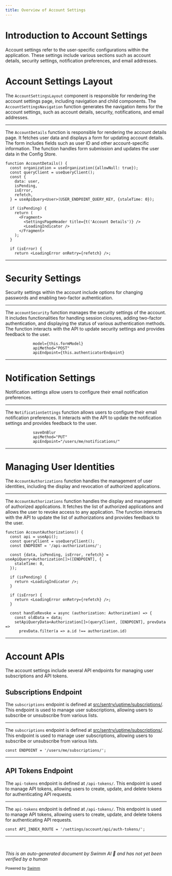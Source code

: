 ```yaml
---
title: Overview of Account Settings
---
```

# Introduction to Account Settings

Account settings refer to the user-specific configurations within the application. These settings include various sections such as account details, security settings, notification preferences, and email addresses.

# Account Settings Layout

The `AccountSettingsLayout` component is responsible for rendering the account settings page, including navigation and child components. The `AccountSettingsNavigation` function generates the navigation items for the account settings, such as account details, security, notifications, and email addresses.

<SwmSnippet path="/static/app/views/settings/account/accountDetails.tsx" line="42">

---

The <SwmToken path="static/app/views/settings/account/accountDetails.tsx" pos="42:2:2" line-data="function AccountDetails() {">`AccountDetails`</SwmToken> function is responsible for rendering the account details page. It fetches user data and displays a form for updating account details. The form includes fields such as user ID and other account-specific information. The function handles form submission and updates the user data in the Config Store.

```tsx
function AccountDetails() {
  const organization = useOrganization({allowNull: true});
  const queryClient = useQueryClient();
  const {
    data: user,
    isPending,
    isError,
    refetch,
  } = useApiQuery<User>(USER_ENDPOINT_QUERY_KEY, {staleTime: 0});

  if (isPending) {
    return (
      <Fragment>
        <SettingsPageHeader title={t('Account Details')} />
        <LoadingIndicator />
      </Fragment>
    );
  }

  if (isError) {
    return <LoadingError onRetry={refetch} />;
```

---

</SwmSnippet>

# Security Settings

Security settings within the account include options for changing passwords and enabling two-factor authentication.

<SwmSnippet path="/static/app/views/settings/account/accountSecurity/accountSecurityEnroll.tsx" line="467">

---

The <SwmToken path="static/app/views/settings/account/accountSecurity/accountSecurityEnroll.tsx" pos="38:15:15" line-data="import RemoveConfirm from &#39;sentry/views/settings/account/accountSecurity/components/removeConfirm&#39;;">`accountSecurity`</SwmToken> function manages the security settings of the account. It includes functionalities for handling session closures, adding two-factor authentication, and displaying the status of various authentication methods. The function interacts with the API to update security settings and provides feedback to the user.

```tsx
            model={this.formModel}
            apiMethod="POST"
            apiEndpoint={this.authenticatorEndpoint}
```

---

</SwmSnippet>

# Notification Settings

Notification settings allow users to configure their email notification preferences.

<SwmSnippet path="/static/app/views/settings/account/notifications/notificationSettings.tsx" line="116">

---

The <SwmToken path="static/app/views/settings/account/notifications/notificationSettings.tsx" pos="35:2:2" line-data="function NotificationSettings({organizations}: NotificationSettingsProps) {">`NotificationSettings`</SwmToken> function allows users to configure their email notification preferences. It interacts with the API to update the notification settings and provides feedback to the user.

```tsx
            saveOnBlur
            apiMethod="PUT"
            apiEndpoint="/users/me/notifications/"
```

---

</SwmSnippet>

# Managing User Identities

The <SwmToken path="static/app/views/settings/account/accountAuthorizations.tsx" pos="30:2:2" line-data="function AccountAuthorizations() {">`AccountAuthorizations`</SwmToken> function handles the management of user identities, including the display and revocation of authorized applications.

<SwmSnippet path="/static/app/views/settings/account/accountAuthorizations.tsx" line="30">

---

The <SwmToken path="static/app/views/settings/account/accountAuthorizations.tsx" pos="30:2:2" line-data="function AccountAuthorizations() {">`AccountAuthorizations`</SwmToken> function handles the display and management of authorized applications. It fetches the list of authorized applications and allows the user to revoke access to any application. The function interacts with the API to update the list of authorizations and provides feedback to the user.

```tsx
function AccountAuthorizations() {
  const api = useApi();
  const queryClient = useQueryClient();
  const ENDPOINT = '/api-authorizations/';

  const {data, isPending, isError, refetch} = useApiQuery<Authorization[]>([ENDPOINT], {
    staleTime: 0,
  });

  if (isPending) {
    return <LoadingIndicator />;
  }

  if (isError) {
    return <LoadingError onRetry={refetch} />;
  }

  const handleRevoke = async (authorization: Authorization) => {
    const oldData = data;
    setApiQueryData<Authorization[]>(queryClient, [ENDPOINT], prevData =>
      prevData.filter(a => a.id !== authorization.id)
```

---

</SwmSnippet>

# Account APIs

The account settings include several API endpoints for managing user subscriptions and API tokens.

## Subscriptions Endpoint

The <SwmToken path="static/app/views/settings/account/accountSubscriptions.tsx" pos="22:12:12" line-data="const ENDPOINT = &#39;/users/me/subscriptions/&#39;;">`subscriptions`</SwmToken> endpoint is defined at <SwmPath>[src/sentry/uptime/subscriptions/](src/sentry/uptime/subscriptions/)</SwmPath>. This endpoint is used to manage user subscriptions, allowing users to subscribe or unsubscribe from various lists.

<SwmSnippet path="/static/app/views/settings/account/accountSubscriptions.tsx" line="22">

---

The <SwmToken path="static/app/views/settings/account/accountSubscriptions.tsx" pos="22:12:12" line-data="const ENDPOINT = &#39;/users/me/subscriptions/&#39;;">`subscriptions`</SwmToken> endpoint is defined at <SwmPath>[src/sentry/uptime/subscriptions/](src/sentry/uptime/subscriptions/)</SwmPath>. This endpoint is used to manage user subscriptions, allowing users to subscribe or unsubscribe from various lists.

```tsx
const ENDPOINT = '/users/me/subscriptions/';
```

---

</SwmSnippet>

## API Tokens Endpoint

The <SwmToken path="static/app/views/settings/account/apiNewToken.tsx" pos="85:5:7" line-data="                apiEndpoint=&quot;/api-tokens/&quot;">`api-tokens`</SwmToken> endpoint is defined at <SwmToken path="static/app/views/settings/account/apiNewToken.tsx" pos="85:4:8" line-data="                apiEndpoint=&quot;/api-tokens/&quot;">`/api-tokens/`</SwmToken>. This endpoint is used to manage API tokens, allowing users to create, update, and delete tokens for authenticating API requests.

<SwmSnippet path="/static/app/views/settings/account/apiNewToken.tsx" line="21">

---

The <SwmToken path="static/app/views/settings/account/apiNewToken.tsx" pos="85:5:7" line-data="                apiEndpoint=&quot;/api-tokens/&quot;">`api-tokens`</SwmToken> endpoint is defined at <SwmToken path="static/app/views/settings/account/apiNewToken.tsx" pos="85:4:8" line-data="                apiEndpoint=&quot;/api-tokens/&quot;">`/api-tokens/`</SwmToken>. This endpoint is used to manage API tokens, allowing users to create, update, and delete tokens for authenticating API requests.

```tsx
const API_INDEX_ROUTE = '/settings/account/api/auth-tokens/';
```

---

</SwmSnippet>

&nbsp;

*This is an auto-generated document by Swimm AI 🌊 and has not yet been verified by a human*

<SwmMeta version="3.0.0" repo-id="Z2l0aHViJTNBJTNBc2VudHJ5LWRlbW8tMSUzQSUzQVN3aW1tLURlbW8=" repo-name="sentry-demo-1" doc-type="overview"><sup>Powered by [Swimm](/)</sup></SwmMeta>
